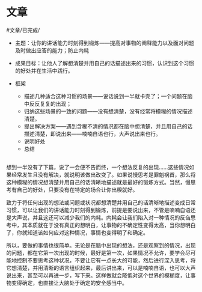 # 文章
#文章/已完成/

- 主题：让你的讲话能力时刻得到锻炼——提高对事物的阐释能力以及面对问题及时做出应答的能力；防止内耗
- 成果目标：让他人了解想清楚并用自己的话描述出来的习惯，认识到这个习惯的好处并在生活中践行。

- 框架
	- 描述几种适合这种习惯的场景——说话说到一半就卡壳了；一个问题在脑中反反复复的出现；
	- 归纳这些场景的一致的问题——没有想清楚，没有经常将模糊的情况描述清楚。
	- 提出解决方案——遇到含糊不清的情况都在脑中想清楚，并且用自己的话描述清楚，即说出来——喃喃自语也行，大声说出来也行。
	- 说明好处
	- 总结

##

想到一半没有了下篇，说了一会便不告而终，一个想法反复的出现……这些情况如果经常发生且没有解决，就说明该做出改变了。如果说慢思考是罪魁祸首，那么将这种模糊的情况想清楚并用自己的话清晰地描述就是最好的锻炼方式。当然，慢思考有自己的好处，只要没有在特定的场合让你出糗就好。

致力于将任何出现的想法或问题或状况都想清楚并用自己的话清晰地描述变成日常习惯，可以让我们的讲话能力时刻得到锻炼，前提是要说出来，不管是喃喃自语还是大声说，并且这还可以减少我们的内耗。内耗会让我们陷入对一种情况的反刍思考中，其本质就在于没有真正的想明白，让事物的不确定性变得太高，当你想明白了，你就知道该如何应对这种情况，事情也变得明了和确定。

所以，要做的事情也很简单。无论是在脑中出现的想法，还是观察到的情况，出现的问题，都在它第一次出现的时候，最好是第一次，如果情况不允许，要学会尽可能地控制不要思考这种状况，不要让它有一点长大的可能，然后进行深入思考，将它想清楚，并用清晰的语言组织起来，最后讲出来，可以是喃喃自语，也可以大声说出来，甚至可以再进一步，写下来。这样做就会降低对这个世界的模糊度，让事物变得确定，也直接让大脑处于确定的安全感当中。

